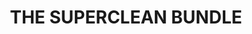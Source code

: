 ---
language: ar
sku: THE-SUPERCLEAN-BUNDLE
stock: 2506
title: THE SUPERCLEAN BUNDLE
color: hsl(56, 100%, 50%)
sort: 10
cover:
  image: /img/k3_cover.png
  title: مجموعة سوبر كلين
  text: آلة كاي 3 فولو مي للتنظيف بضغط الماء العالي تنفث الماء بشكلٍ مضغوط لتنظيف
    حتّى أصعب البقع في الأماكن الخارجية.
introduction:
  introLine: ""
  label: ""
  title: مجموعة سوبر كلين
  subtitle: كارتشر 1800 PSI K3 اتبعني غسالة الضغط مصممة ل "تتبع لك" أثناء العمل
  text: يوفر التصميم المدمج والمريح قوة تنظيف قوية لمعظم الوظائف المنزلية. عصا
    رذاذ فاريو يسمح للتكيف السريع بين الضغط المنخفض والعالي دون الحاجة إلى تبديل
    الفوهات. للبقع العنيدة ، فإن مكبر الأوساخ الحاصل على براءة اختراع ® عصا الرش
    سينظف أصعب المناطق. وشملت خزان المنظفات على متن الطائرة!
  image: /img/k3_header.png
  video: /img/KARCHER-AD.mp4
features:
  title: كل الأقوياء
  subtitle: ""
  text: مع مجموعة واسعة من التطبيقات، من الدراجات، ومعدات الرعاية في الحديقة
    والأدوات، والأثاث في الهواء الطلق، وانحياز المنزل والأسوار، والدراجات
    النارية والمركبات ATV والصغيرة إلى الخطوات والممرات، والسيارات المتوسطة
    والكبيرة والشاحنات وسيارات الدفع الرباعي وحتى RV و 4x4، لا يوجد سطح K3 لن
    تجعل تألق مرة أخرى!
  image: /img/k3_about.jpg
  video: ""
slider:
  - type: slide
    title: تصميم فريد رباعي العجلات
    text: المحمول والمناورة للغاية. منع انقطاع العمل غير الضروري من خلال تغيير موضع
      الجهاز
  - type: slide
    title: حل خزان نظيف
    text: خزان عامل التنظيف العملي يبسط تطبيق عوامل التنظيف. المنظفات Kärcher زيادة
      الكفاءة وتساعد على حماية ورعاية الأسطح التي تقوم بتنظيفها.
  - type: slide
    title: الاتصال السريع
    text: خرطوم الضغط العالي سريع وسهل التركيب وإزالة من غسالة الضغط وبندقية الرش.
  - type: slide
    title: مكبر الأوساخ
    text: الأوساخ الناسف عصا للأوساخ العنيدة بشكل خاص. نتيجة تنظيف ممتازة ، وخاصة
      على الأوساخ العنيدة. أداء تنظيف أكبر بنسبة تصل إلى 80٪ (من حيث الإزالة)
      مقارنة ب VPS.
highlights:
  - type: image
    image: /img/k3_gallery_1.jpg
    video: ""
  - type: image
    image: /img/k3_gallery_2.jpg
    video: ""
  - type: video
    image: /img/k3_gallery_3.jpg
    video: /img/K3-SUPERCLEAN-BUNDLE.mp4
store:
  title: مرفق مع الملحقات المجانية!
  text: قم بشرائه اليوم واحصل على كارتشر K3 الخاص بك مع 3 منتجات مجانية تمامًا
    لتعزيز تجربة الغسيل الخاصة بك!
  items:
    - title: فوطة مايكروفايبر جولد من دي تو برو
      subtitle: صنع في كوريا
      image: /img/k3_bundle_1.png
      description: بفضل نهايته اللامعة ذات الوجهين ، فإنه يمسك الشمع ويزيله تمامًا من
        سطح الطلاء ، وينظف الأوساخ والغبار مثل المغناطيس دون ترك أي علامات.
        للسيارات والقوارب والدراجات النارية ولجميع أغراض المنزل.
    - title: فوطة سوبر دراير للتجفيف من مافرا
      subtitle: صنع بالصين
      image: /img/k3_bundle_2.png
      description: مثالي للتجفيف دون ترك أي آثار أو علامات أو دوائر أو خدوش. امتصاص
        كبير (يصل إلى 3.5 أضعاف وزنه). لا يترك أي أثر على الزجاج (استخدم الجزء
        بدون خيوط طويلة) ، فهو سهل الاستخدام والتعامل.
    - title: شامبو باور عالي التركيز من مافرا
      subtitle: صنع في ايطاليا
      image: /img/k3_bundle_3.png
      description: شامبو عالي التركيز لازالة الشحوم مع رغوة عالية وسهل الشطف. يوفر
        الكثير من الماء ولا يترك أي بقايا أو علامات بعد الشطف. آمن تمامًا
        للاستخدام مع الألمنيوم والحواف المطلية بالمينا والدهانات غير اللامعة
        وطبقات الشمع.
description:
  title: احصل عليه اليوم!
  subtitle: ""
  text: لا تنتظر دقيقة أخرى! اطلب K3 الخاص بك ومعرفة لماذا تم الاعتراف بها مع
    جائزة اختيار محرر هانديمان الأسرة! خذ التنظيف الخاص بك إلى المستوى التالي
    اليوم!
  image: /img/k3_footer.png
---